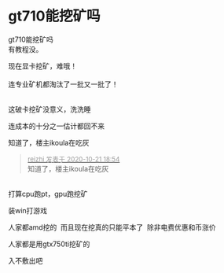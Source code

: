 # gt710能挖矿吗


gt710能挖矿吗<br />
有教程没。

现在显卡挖矿，难哦！<br />
<br />
连专业矿机都淘汰了一批又一批了！<br />
<br />
<img src="static/image/smiley/default/lol.gif" smilieid="12" border="0" alt="" /><img src="static/image/smiley/default/lol.gif" smilieid="12" border="0" alt="" /><img src="static/image/smiley/default/lol.gif" smilieid="12" border="0" alt="" />

这破卡挖矿没意义，洗洗睡

连成本的十分之一估计都回不来<img src="static/image/smiley/default/lol.gif" smilieid="12" border="0" alt="" />

知道了，楼主ikoula在吃灰

<div class="quote"><blockquote><font size="2"><a href="https://www.hostloc.com/forum.php?mod=redirect&amp;goto=findpost&amp;pid=9332777&amp;ptid=756892" target="_blank"><font color="#999999">reizhi 发表于 2020-10-21 18:54</font></a></font><br />
知道了，楼主ikoula在吃灰</blockquote></div><br />
打算cpu跑pt，gpu跑挖矿<img src="static/image/smiley/default/lol.gif" smilieid="12" border="0" alt="" /><img src="static/image/smiley/default/lol.gif" smilieid="12" border="0" alt="" /><img src="static/image/smiley/default/lol.gif" smilieid="12" border="0" alt="" />

装win打游戏<img src="static/image/smiley/default/lol.gif" smilieid="12" border="0" alt="" />

人家都amd挖的&nbsp;&nbsp;而且现在挖真的只能平本了&nbsp;&nbsp;除非电费优惠和币涨价<img id="aimg_ASO6G" onclick="zoom(this, this.src, 0, 0, 0)" class="zoom" src="https://cdn.jsdelivr.net/gh/hishis/forum-master/public/images/patch.gif" onmouseover="img_onmouseoverfunc(this)" onload="thumbImg(this)" border="0" alt="" />

人家都是用gtx750ti挖矿的<img src="static/image/smiley/default/lol.gif" smilieid="12" border="0" alt="" />

入不敷出吧
